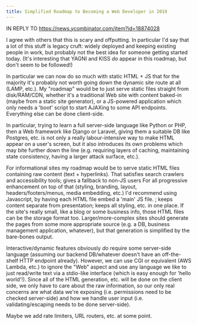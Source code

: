 ```yaml
---
title: Simplified Roadmap to Becoming a Web Developer in 2019
---
```


IN REPLY TO https://news.ycombinator.com/item?id=18874028

I agree with others that this is scary and offputting. In particular I'd say that a lot of this stuff is legacy cruft: widely deployed and keeping existing people in work, but probably not the best idea for someone getting started today.
(It's interesting that YAGNI and KISS *do* appear in this roadmap, but don't seem to be followed!)

In particular we can now do so much with static HTML + JS that for the majority it's probably not worth going down the dynamic site route at all (LAMP, etc.). My "roadmap" would be to just serve static files straight from disk/RAM/CDN, whether it's a traditional Web site with content baked-in (maybe from a static site generator), or a JS-powered application which only needs a 'boot' script to start AJAXing to some API endpoints. Everything else can be done client-side.

In particular, trying to learn a full server-side language like Python or PHP, then a Web framework like Django or Laravel, giving them a suitable DB like Postgres, etc. is not only a really labour-intensive way to make HTML appear on a user's screen, but it also introduces its own problems which may bite further down the line (e.g. requiring layers of caching, maintaining state consistency, having a larger attack surface, etc.).

For informational sites my roadmap would be to serve static HTML files containing raw content (text + hyperlinks). That satisfies search crawlers and accessibility tools; gives a fallback to non-JS users For all progressive enhancement on top of that (styling, branding, layout, headers/footers/menus, media embedding, etc.) I'd recommend using Javascript, by having each HTML file embed a 'main' JS file. ; keeps content separate from presentation; keeps all styling, etc. in one place. If the site's really small, like a blog or some business info, those HTML files can be the storage format too. Larger/more-complex sites should generate the pages from some more appropriate source (e.g. a DB, business management application, whatever), but that generation is simplified by the bare-bones output.

Interactive/dynamic features obviously *do* require some server-side language (assuming our backend DB/whatever doesn't have an off-the-shelf HTTP endpoint already). However, we can use CGI or equivalent (AWS Lambda, etc.) to ignore the "Web" aspect and use any language we like to just read/write text via a stdio-like interface (which is easy enough for 'hello world'!). Since all of the HTML generation, etc. will be done on the client side, we only have to care about the raw information, so our only real concerns are what data we're exposing (i.e. permissions need to be checked server-side) and how we handle user input (i.e. validating/escaping needs to be done server-side).

Maybe we add rate limiters, URL routers, etc. at some point.
